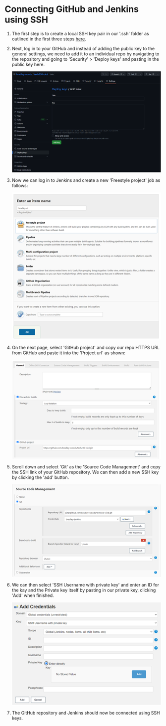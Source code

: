 # Connecting GitHub and Jenkins using SSH

1. The first step is to create a local SSH key pair in our '.ssh' folder as outlined in the first three steps [here](https://github.com/bradley-woods/tech230-github-ssh).

2. Next, log in to your GitHub and instead of adding the public key to the general settings, we need to add it to an individual repo by navigating to the repository and going to 'Security' > 'Deploy keys' and pasting in the public key here.

    ![GitHub](images/repo-ssh.png)

3. Now we can log in to Jenkins and create a new 'Freestyle project' job as follows:

    ![New job](images/jenkins-ci.png)

4. On the next page, select 'GitHub project' and copy our repo HTTPS URL from GitHub and paste it into the 'Project url' as shown:

    ![GitHub repo url](images/jenkins-github.png)

5. Scroll down and select 'Git' as the 'Source Code Management' and copy the SSH link of your GitHub repository. We can then add a new SSH key by clicking the 'add' button.

    ![Jenkins source code management](images/jenkins-ssh-key.png)

6. We can then select 'SSH Username with private key' and enter an ID for the kay and the Private key itself by pasting in our private key, clicking 'Add' when finished.

    ![Jenkins add key](images/jenkins-add-key.png)

7. The GitHub repository and Jenkins should now be connected using SSH keys.
